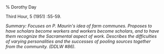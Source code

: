 % Dorothy Day

Third Hour, 5 (1951) :55-59.

*Summary: Focuses on P. Maurin's idea of farm communes. Proposes to have
scholars become workers and workers become scholars, and to have them
recognize the Sacramental aspect of work. Describes the difficulties of
varying personalities and the successes of pooling sources together from
the community. (DDLW \#86).*


